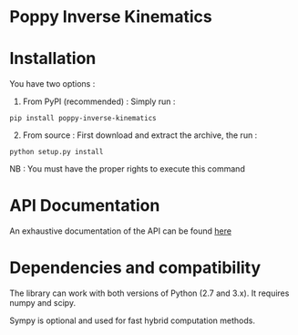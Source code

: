 # Poppy Inverse Kinematics #


# Installation
You have two options :


1. From PyPI (recommended) : Simply run :
```
pip install poppy-inverse-kinematics
```
2. From source : First download and extract the archive, the run :
```
python setup.py install
```    
NB : You must have the proper rights to execute this command

# API Documentation
An exhaustive documentation of the API can be found [here](http://poppy-inverse-kinematics.readthedocs.org)


# Dependencies and compatibility
The library can work with both versions of Python (2.7 and 3.x).
It requires numpy and scipy.

Sympy is optional and used for fast hybrid computation methods.
